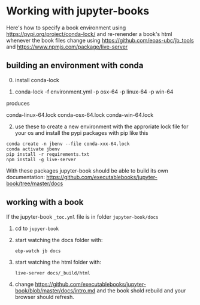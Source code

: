 # Working with jupyter-books

Here's how to specify a book environment using
https://pypi.org/project/conda-lock/
and re-renender a book's html whenever the book files change using
https://github.com/eoas-ubc/jb_tools and https://www.npmjs.com/package/live-server

## building an environment with conda

0) install conda-lock

1) conda-lock -f environment.yml -p osx-64 -p linux-64 -p win-64

produces

conda-linux-64.lock	conda-osx-64.lock	conda-win-64.lock

2) use these to create a new environment with the approriate
   lock file for your os and install the pypi packages with pip
   like this

```
conda create -n jbenv --file conda-xxx-64.lock
conda activate jbenv
pip install -r requirements.txt
npm install -g live-server
```
With these packages jupyter-book should be able to build
its own documentation: https://github.com/executablebooks/jupyter-book/tree/master/docs


## working with a book

If the jupyter-book `_toc.yml` file is in folder `jupyter-book/docs`

1) cd to `jupyer-book`

2) start watching the docs folder with:

   `ebp-watch jb docs`

3) start watching the html folder with:

   `live-server docs/_build/html`

4) change https://github.com/executablebooks/jupyter-book/blob/master/docs/intro.md
   and the book shold rebuild and your browser should refresh.


